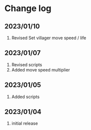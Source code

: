 # Change log

## 2023/01/10
1. Revised Set villager move speed / life

## 2023/01/07
1. Revised scripts
1. Added move speed multiplier

## 2023/01/05
1. Added scripts

## 2023/01/04
1. initial release